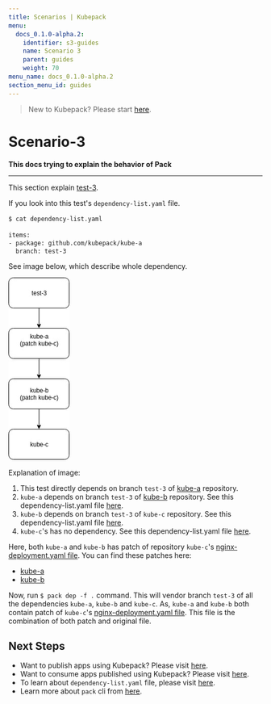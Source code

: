 ```yaml
---
title: Scenarios | Kubepack
menu:
  docs_0.1.0-alpha.2:
    identifier: s3-guides
    name: Scenario 3
    parent: guides
    weight: 70
menu_name: docs_0.1.0-alpha.2
section_menu_id: guides
---
```


> New to Kubepack? Please start [here](/docs/concepts/README.md).

# Scenario-3

**This docs trying to explain the behavior of Pack**
***

This section explain [test-3](https://github.com/kubepack/pack/tree/master/docs/_testdata/test-3).

If you look into this test's `dependency-list.yaml` file.

```console
$ cat dependency-list.yaml

items:
- package: github.com/kubepack/kube-a
  branch: test-3

```

See image below, which describe whole dependency.

![alt text](/docs/_testdata/test-3/test-3.jpg)


Explanation of image:

1. This test directly depends on branch `test-3` of [kube-a](https://github.com/kubepack/kube-a/tree/test-3) repository.
2. `kube-a` depends on branch `test-3` of [kube-b](https://github.com/kubepack/kube-b/tree/test-3) repository.
See this dependency-list.yaml file [here](https://github.com/kubepack/kube-a/blob/test-3/dependency-list.yaml).
3. `kube-b` depends on branch `test-3` of `kube-c` repository.
See this dependency-list.yaml file [here](https://github.com/kubepack/kube-b/blob/test-3/dependency-list.yaml).
4. `kube-c`'s has no dependency.
See this dependency-list.yaml file [here](https://github.com/kubepack/kube-c/blob/test-3/dependency-list.yaml).

Here, both `kube-a` and `kube-b` has patch of repository `kube-c`'s [nginx-deployment.yaml file](https://github.com/kubepack/kube-c/blob/test-3/manifests/app/nginx-deployment.yaml). You can find these patches here:

- [kube-a](https://github.com/kubepack/kube-a/blob/test-3/manifests/patch/github.com/kubepack/kube-c/nginx-c.deployment.apps.yaml)
- [kube-b](https://github.com/kubepack/kube-b/blob/test-3/manifests/patch/github.com/kubepack/kube-c/nginx-c.deployment.apps.yaml)

Now, run `$ pack dep -f .` command. This will vendor branch `test-3` of all the dependencies `kube-a`, `kube-b` and `kube-c`.
As, `kube-a` and `kube-b` both contain patch of `kube-c`'s [nginx-deployment.yaml file](https://github.com/kubepack/kube-c/blob/test-3/manifests/app/nginx-deployment.yaml).
This file is the combination of both patch and original file.

## Next Steps

- Want to publish apps using Kubepack? Please visit [here](/docs/concepts/how/publisher.md).
- Want to consume apps published using Kubepack? Please visit [here](/docs/concepts/how/user.md).
- To learn about `dependency-list.yaml` file, please visit [here](/docs/concepts/how/manifest.md).
- Learn more about `pack` cli from [here](/docs/concepts/how/cli.md).
